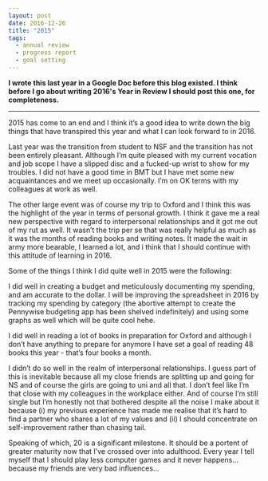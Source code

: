 ```yaml
---
layout: post
date: 2016-12-26
title: "2015"
tags:
  - annual review
  - progress report
  - goal setting
---
```

**I wrote this last year in a Google Doc before this blog existed. I think before
I go about writing 2016's Year in Review I should post this one, for completeness.**

---

2015 has come to an end and I think it’s a good idea to write down the big things that have transpired this year and what I can look forward to in 2016. 

Last year was the transition from student to NSF and the transition has not been entirely pleasant. Although I’m quite pleased with my current vocation and job scope I have a slipped disc and a fucked-up wrist to show for my troubles. I did not have a good time in BMT but I have met some new acquaintances and we meet up occasionally. I’m on OK terms with my colleagues at work as well. 

The other large event was of course  my trip to Oxford and I think this was the highlight of the year in terms of personal growth. I think it gave me a real new perspective with regard to interpersonal relationships and it got me out of my rut as well. It wasn’t the trip per se that was really helpful as much as it was the months of reading books and writing notes. It made the wait in army more bearable, I learned a lot, and i think that I should continue with this attitude of learning in 2016. 

Some of the things I think I did quite well in 2015 were the following:

I did well in creating a budget and meticulously documenting my spending, and am accurate to the dollar. I will be improving the spreadsheet in 2016 by tracking my spending by category (the abortive attempt to create the Pennywise budgeting app has been shelved indefinitely) and using some graphs as well which will be quite cool hehe. 

I did well in reading a lot of books in preparation for Oxford and although I don’t have anything to prepare for anymore I have set a goal of reading 48 books this year - that’s four books a month. 

I didn’t do so well in the realm of interpersonal relationships. I guess part of this is inevitable because all my close friends are splitting up and going for NS and of course the girls are going to uni and all that. I don’t feel like I’m that close with my colleagues in the workplace either. And of course I’m still single but I’m honestly not that bothered despite all the noise I make about it because (i) my previous experience has made me realise that it’s hard to find a partner who shares a lot of my values and (ii) I should concentrate on self-improvement rather than chasing tail.

Speaking of which, 20 is a significant milestone. It should be a portent of greater maturity now that I’ve crossed over into adulthood. Every year I tell myself that I should play less computer games and it never happens… because my friends are very bad influences…  

